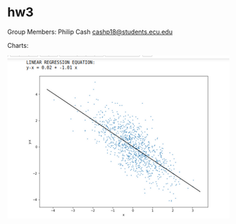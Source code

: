 # hw3

Group Members: Philip Cash cashp18@students.ecu.edu

Charts:

![graph1](https://github.com/cashp18/hw3/blob/main/linearRegressionEquation.PNG)

